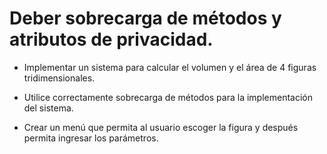 # Deber sobrecarga de métodos y atributos de privacidad.

- Implementar un sistema para calcular el volumen y el área de 4 figuras tridimensionales. 

- Utilice correctamente sobrecarga de métodos para la implementación del sistema.

- Crear un menú que permita al usuario escoger la figura y después permita ingresar los parámetros.
